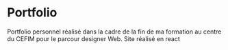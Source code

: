 # Portfolio
Portfolio personnel réalisé dans la cadre de la fin de ma formation au centre du CEFIM pour le parcour designer Web. Site réalisé en react
